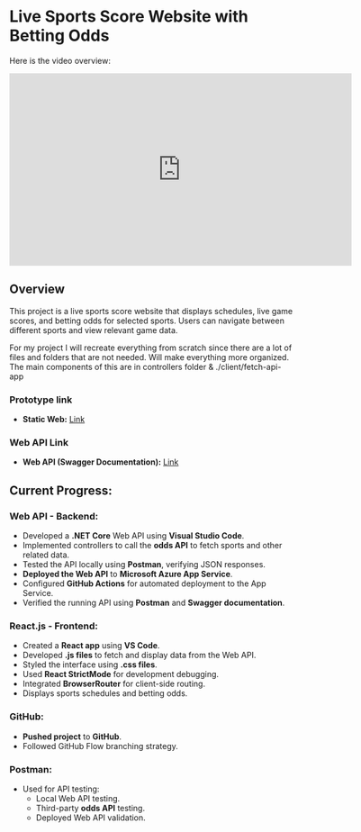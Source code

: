 # Live Sports Score Website with Betting Odds

Here is the video overview: 

<iframe id="kaltura_player" src='https://cdnapisec.kaltura.com/p/2370711/embedPlaykitJs/uiconf_id/54949472?iframeembed=true&amp;entry_id=1_nnzralrn&amp;config%5Bprovider%5D=%7B%22widgetId%22%3A%221_z5xz9xgd%22%7D&amp;config%5Bplayback%5D=%7B%22startTime%22%3A0%7D'  style="width: 608px;height: 342px;border: 0;" allowfullscreen webkitallowfullscreen mozAllowFullScreen allow="autoplay *; fullscreen *; encrypted-media *" sandbox="allow-downloads allow-forms allow-same-origin allow-scripts allow-top-navigation allow-pointer-lock allow-popups allow-modals allow-orientation-lock allow-popups-to-escape-sandbox allow-presentation allow-top-navigation-by-user-activation" title="MileStone1-Overview"></iframe>



## Overview
This project is a live sports score website that displays schedules, live game scores, and betting odds for selected sports. Users can navigate between different sports and view relevant game data.

For my project I will recreate everything from scratch since there are a lot of files and folders that are not needed. Will make everything more organized. The main components of this are in controllers folder & ./client/fetch-api-app
### Prototype link
- **Static Web:** [Link](https://thankful-river-07a417610.4.azurestaticapps.net/)

### Web API Link
- **Web API (Swagger Documentation):** [Link](https://dylan22-adfzeghfhsaqbvck.centralus-01.azurewebsites.net/swagger/index.html)

## Current Progress:

### Web API - Backend:
- Developed a **.NET Core** Web API using **Visual Studio Code**.
- Implemented controllers to call the **odds API** to fetch sports and other related data.
- Tested the API locally using **Postman**, verifying JSON responses.
- **Deployed the Web API** to **Microsoft Azure App Service**.
- Configured **GitHub Actions** for automated deployment to the App Service.
- Verified the running API using **Postman** and **Swagger documentation**.

### React.js - Frontend:
- Created a **React app** using **VS Code**.
- Developed **.js files** to fetch and display data from the Web API.
- Styled the interface using **.css files**.
- Used **React StrictMode** for development debugging.
- Integrated **BrowserRouter** for client-side routing.
- Displays sports schedules and betting odds.

### GitHub:
- **Pushed project** to **GitHub**.
- Followed GitHub Flow branching strategy.

### Postman:
- Used for API testing:
  - Local Web API testing.
  - Third-party **odds API** testing.
  - Deployed Web API validation.
